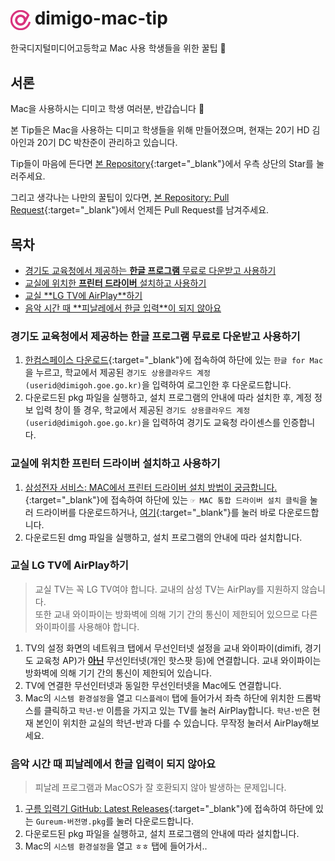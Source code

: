 # <img src="dimigo-logo.png" width="32px" height="32px" style="vertical-align: middle;"> dimigo-mac-tip

한국디지털미디어고등학교 Mac 사용 학생들을 위한 꿀팁 🍯

## 서론

Mac을 사용하시는 디미고 학생 여러분, 반갑습니다 👋

본 Tip들은 Mac을 사용하는 디미고 학생들을 위해 만들어졌으며, 현재는 20기 HD 김아인과 20기 DC 박찬준이 관리하고 있습니다.

Tip들이 마음에 든다면 [본 Repository](https://github.com/kimain050401/dimigo-mac-tip){:target="_blank"}에서 우측 상단의 Star를 눌러주세요.

그리고 생각나는 나만의 꿀팁이 있다면, [본 Repository: Pull Request](https://github.com/kimain050401/dimigo-mac-tip/pulls){:target="_blank"}에서 언제든 Pull Request를 남겨주세요.

## 목차

- [경기도 교육청에서 제공하는 **<u>한글 프로그램</u>** 무료로 다운받고 사용하기](#경기도-교육청에서-제공하는-한글-프로그램-무료로-다운받고-사용하기)
- [교실에 위치한 **<u>프린터 드라이버</u>** 설치하고 사용하기](#교실에-위치한-프린터-드라이버-설치하고-사용하기)
- [교실 **<u>LG TV에 AirPlay</u>**하기](#교실-lg-tv에-airplay하기)
- [음악 시간 때 **<u>피날레에서 한글 입력</u>**이 되지 않아요](#음악-시간-때-피날레에서-한글-입력이-되지-않아요)

### 경기도 교육청에서 제공하는 한글 프로그램 무료로 다운받고 사용하기

1. [한컴스페이스 다운로드](https://space.malangmalang.com/download){:target="_blank"}에 접속하여 하단에 있는 `한글 for Mac`을 누르고, 학교에서 제공된 `경기도 상용클라우드 계정(userid@dimigoh.goe.go.kr)`을 입력하여 로그인한 후 다운로드합니다.
2. 다운로드된 pkg 파일을 실행하고, 설치 프로그램의 안내에 따라 설치한 후, 계정 정보 입력 창이 뜰 경우, 학교에서 제공된 `경기도 상용클라우드 계정(userid@dimigoh.goe.go.kr)`을 입력하여 경기도 교육청 라이센스를 인증합니다.

### 교실에 위치한 프린터 드라이버 설치하고 사용하기

1. [삼성전자 서비스: MAC에서 프린터 드라이버 설치 방법이 궁금합니다.](https://www.samsungsvc.co.kr/solution/42606){:target="_blank"}에 접속하여 하단에 있는 `☞ MAC 통합 드라이버 설치 클릭`을 눌러 드라이버를 다운로드하거나, [여기](https://h30438.www3.hp.com/pub/softlib/software13/printers/SS/Print_Common_SW/Samsung_Mac_Driver_V3.93.01.dmg){:target="_blank"}를 눌러 바로 다운로드합니다.
2. 다운로드된 dmg 파일을 실행하고, 설치 프로그램의 안내에 따라 설치합니다.

### 교실 LG TV에 AirPlay하기

> 교실 TV는 꼭 LG TV여야 합니다. 교내의 삼성 TV는 AirPlay를 지원하지 않습니다.  
> 또한 교내 와이파이는 방화벽에 의해 기기 간의 통신이 제한되어 있으므로 다른 와이파이를 사용해야 합니다.

1. TV의 설정 화면의 네트워크 탭에서 무선인터넷 설정을 교내 와이파이(dimifi, 경기도 교육청 AP)가 **<u>아닌</u>** 무선인터넷(개인 핫스팟 등)에 연결합니다. 교내 와이파이는 방화벽에 의해 기기 간의 통신이 제한되어 있습니다.
2. TV에 연결한 무선인터넷과 동일한 무선인터넷을 Mac에도 연결합니다.
3. Mac의 `시스템 환경설정`을 열고 `디스플레이` 탭에 들어가서 좌측 하단에 위치한 드롭박스를 클릭하고 `학년-반` 이름을 가지고 있는 TV를 눌러 AirPlay합니다. `학년-반`은 현재 본인이 위치한 교실의 학년-반과 다를 수 있습니다. 무작정 눌러서 AirPlay해보세요.

### 음악 시간 때 피날레에서 한글 입력이 되지 않아요

> 피날레 프로그램과 MacOS가 잘 호환되지 않아 발생하는 문제입니다.

1. [구름 입력기 GitHub: Latest Releases](https://github.com/gureum/gureum/releases/latest){:target="_blank"}에 접속하여 하단에 있는 `Gureum-버전명.pkg`를 눌러 다운로드합니다.
2. 다운로드된 pkg 파일을 실행하고, 설치 프로그램의 안내에 따라 설치합니다.
3. Mac의 `시스템 환경설정`을 열고 `ㅎㅎ` 탭에 들어가서..
